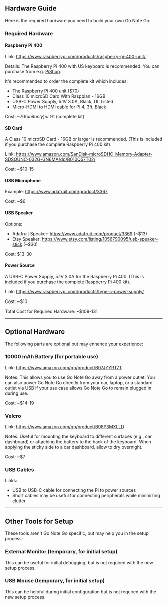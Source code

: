 ## Hardware Guide

Here is the required hardware you need to build your own Go Note Go:

### Required Hardware

#### Raspberry Pi 400

Link: https://www.raspberrypi.com/products/raspberry-pi-400-unit/

Details: The Raspberry Pi 400 with US keyboard is recommended. You can purchase from e.g. [PiShop](https://www.pishop.us/product/raspberry-pi-400-complete-kit/).

It's recommended to order the complete kit which includes:
- The Raspberry Pi 400 unit ($70)
- Class 10 microSD Card With Raspbian - 16GB
- USB-C Power Supply, 5.1V 3.0A, Black, UL Listed
- Micro-HDMI to HDMI cable for Pi 4, 3ft, Black

Cost: ~$70 (unit only) or ~$91 (complete kit)

#### SD Card

A Class 10 microSD Card - 16GB or larger is recommended. (This is included if you purchase the complete Raspberry Pi 400 kit).

Link: https://www.amazon.com/SanDisk-microSDHC-Memory-Adapter-SDSQUNC-032G-GN6MA/dp/B010Q57T02/

Cost: ~$10-15

#### USB Microphone

Example: https://www.adafruit.com/product/3367

Cost: ~$6

#### USB Speaker

Options:
* Adafruit Speaker: https://www.adafruit.com/product/3369 (~$13)
* Etsy Speaker: https://www.etsy.com/listing/1056790095/usb-speaker-stick (~$30)

Cost: $13-30

#### Power Source

A USB-C Power Supply, 5.1V 3.0A for the Raspberry Pi 400. (This is included if you purchase the complete Raspberry Pi 400 kit).

Link: https://www.raspberrypi.com/products/type-c-power-supply/

Cost: ~$10

Total Cost for Required Hardware: ~$109-131

---

## Optional Hardware

The following parts are optional but may enhance your experience:

### 10000 mAh Battery (for portable use)

Link: https://www.amazon.com/gp/product/B07JYYRT7T

Notes: This allows you to use Go Note Go away from a power outlet. You can also power Go Note Go directly from your car, laptop, or a standard outlet via USB if your use case allows Go Note Go to remain plugged in during use.

Cost: ~$14-19

### Velcro

Link: https://www.amazon.com/gp/product/B08P3MXLLD

Notes: Useful for mounting the keyboard to different surfaces (e.g., car dashboard) or attaching the battery to the back of the keyboard. When applying the sticky side to a car dashboard, allow to dry overnight.

Cost: ~$7

### USB Cables

Links:
* USB to USB-C cable for connecting the Pi to power sources
* Short cables may be useful for connecting peripherals while minimizing clutter

---

## Other Tools for Setup

These tools aren't Go Note Go specific, but may help you in the setup process:

### External Monitor (temporary, for initial setup)

This can be useful for initial debugging, but is not required with the new setup process.

### USB Mouse (temporary, for initial setup)

This can be helpful during initial configuration but is not required with the new setup process.